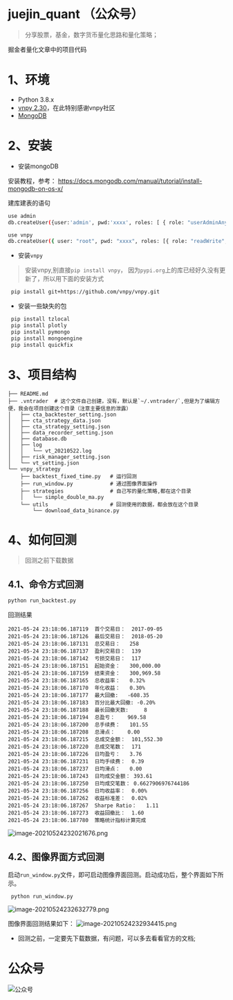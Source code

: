 # juejin_quant （公众号）

> 分享股票，基金，数字货币量化思路和量化策略；

掘金者量化文章中的项目代码

# 1、环境

* Python 3.8.x
* [vnpy 2.30](https://github.com/vnpy/vnpy)，在此特别感谢vnpy社区
* [MongoDB](https://docs.mongodb.com/manual/tutorial/install-mongodb-on-os-x/)



# 2、安装

* 安装mongoDB

安装教程，参考： https://docs.mongodb.com/manual/tutorial/install-mongodb-on-os-x/

建库建表的语句

```bash
use admin
db.createUser({user:'admin', pwd:'xxxx', roles: [ { role: "userAdminAnyDatabase", db: "admin" } ]})

use vnpy
db.createUser({ user: "root", pwd: "xxxx", roles: [{ role: "readWrite", db: "vnpy" }] })
```

* 安装`vnpy`

> 安装vnpy,别直接`pip install vnpy`， 因为`pypi.org`上的库已经好久没有更新了，所以用下面的安装方式

```bash
 pip install git+https://github.com/vnpy/vnpy.git
```

* 安装一些缺失的包

```bash
 pip install tzlocal
 pip install plotly
 pip install pymongo
 pip install mongoengine
 pip install quickfix
```

# 3、项目结构



```
├── README.md
├── .vntrader  # 这个文件自己创建，没有，默认是`~/.vntrader/`,但是为了编辑方便，我会在项目创建这个目录（注意主要信息的泄露）
│   ├── cta_backtester_setting.json
│   ├── cta_strategy_data.json
│   ├── cta_strategy_setting.json
│   ├── data_recorder_setting.json
│   ├── database.db
│   ├── log
│   │   └── vt_20210522.log
│   ├── risk_manager_setting.json
│   └── vt_setting.json
└── vnpy_strategy    
    ├── backtest_fixed_time.py   # 运行回测
    ├── run_window.py            # 通过图像界面操作
    ├── strategies               # 自己写的量化策略,都在这个目录
    │   └── simple_double_ma.py  
    └── utils                    # 回测使用的数据，都会放在这个目录
        └── download_data_binance.py  

```



# 4、如何回测
> 回测之前下载数据

##  4.1、命令方式回测

```bash
python run_backtest.py
```
回测结果
```
2021-05-24 23:18:06.187119	首个交易日：	2017-09-05
2021-05-24 23:18:06.187126	最后交易日：	2018-05-20
2021-05-24 23:18:06.187131	总交易日：	258
2021-05-24 23:18:06.187137	盈利交易日：	139
2021-05-24 23:18:06.187142	亏损交易日：	117
2021-05-24 23:18:06.187151	起始资金：	300,000.00
2021-05-24 23:18:06.187159	结束资金：	300,969.58
2021-05-24 23:18:06.187165	总收益率：	0.32%
2021-05-24 23:18:06.187170	年化收益：	0.30%
2021-05-24 23:18:06.187177	最大回撤: 	-608.35
2021-05-24 23:18:06.187183	百分比最大回撤: -0.20%
2021-05-24 23:18:06.187188	最长回撤天数: 	8
2021-05-24 23:18:06.187194	总盈亏：	969.58
2021-05-24 23:18:06.187200	总手续费：	101.55
2021-05-24 23:18:06.187208	总滑点：	0.00
2021-05-24 23:18:06.187215	总成交金额：	101,552.30
2021-05-24 23:18:06.187220	总成交笔数：	171
2021-05-24 23:18:06.187226	日均盈亏：	3.76
2021-05-24 23:18:06.187231	日均手续费：	0.39
2021-05-24 23:18:06.187237	日均滑点：	0.00
2021-05-24 23:18:06.187243	日均成交金额：	393.61
2021-05-24 23:18:06.187250	日均成交笔数：	0.6627906976744186
2021-05-24 23:18:06.187256	日均收益率：	0.00%
2021-05-24 23:18:06.187262	收益标准差：	0.02%
2021-05-24 23:18:06.187267	Sharpe Ratio：	1.11
2021-05-24 23:18:06.187273	收益回撤比：	1.60
2021-05-24 23:18:06.187780	策略统计指标计算完成
```
![image-20210524232021676.png](https://i.loli.net/2021/05/25/UCO4DEQ5JaFywGl.png)

## 4.2、图像界面方式回测
启动`run_window.py`文件，即可启动图像界面回测。启动成功后，整个界面如下所示。

```
 python run_window.py
```

![image-20210524232632779.png](https://i.loli.net/2021/05/25/NJYfe8XTVchMnad.png)

图像界面回测结果如下：
![image-20210524232934415.png](https://i.loli.net/2021/05/25/ymg38ZuFciYRhxn.png)

* 回测之前，一定要先下载数据，有问题，可以多去看看官方的文档;




# 公众号

![公众号](https://i.loli.net/2021/07/12/pwiIrB79Gzb5K2M.png)

